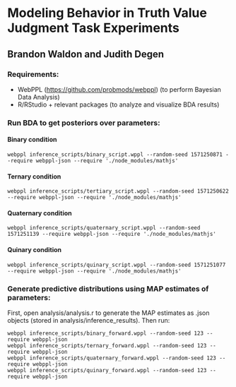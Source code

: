 # Modeling Behavior in Truth Value Judgment Task Experiments
## Brandon Waldon and Judith Degen 

### Requirements:

- WebPPL (https://github.com/probmods/webppl) (to perform Bayesian Data Analysis)
- R/RStudio + relevant packages (to analyze and visualize BDA results)

### Run BDA to get posteriors over parameters: 

#### Binary condition

```
webppl inference_scripts/binary_script.wppl --random-seed 1571250871 --require webppl-json --require './node_modules/mathjs'
```
#### Ternary condition

```
webppl inference_scripts/tertiary_script.wppl --random-seed 1571250622 --require webppl-json --require './node_modules/mathjs'
```

#### Quaternary condition

```
webppl inference_scripts/quaternary_script.wppl --random-seed 1571251139 --require webppl-json --require './node_modules/mathjs'
```

#### Quinary condition

```
webppl inference_scripts/quinary_script.wppl --random-seed 1571251077 --require webppl-json --require './node_modules/mathjs'
```

### Generate predictive distributions using MAP estimates of parameters:

First, open analysis/analysis.r to generate the MAP estimates as .json objects (stored in analysis/inference_results). Then run: 

```
webppl inference_scripts/binary_forward.wppl --random-seed 123 --require webppl-json
webppl inference_scripts/ternary_forward.wppl --random-seed 123 --require webppl-json
webppl inference_scripts/quaternary_forward.wppl --random-seed 123 --require webppl-json
webppl inference_scripts/quinary_forward.wppl --random-seed 123 --require webppl-json
``` 
